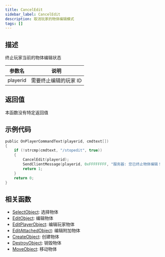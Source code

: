 ```yaml
---
title: CancelEdit
sidebar_label: CancelEdit
description: 取消玩家的物体编辑模式
tags: []
---
```


## 描述

终止玩家当前的物体编辑状态

| 参数名   | 说明                  |
| -------- | --------------------- |
| playerid | 需要终止编辑的玩家 ID |

## 返回值

本函数没有特定返回值

## 示例代码

```c
public OnPlayerCommandText(playerid, cmdtext[])
{
    if (!strcmp(cmdtext, "/stopedit", true))
    {
        CancelEdit(playerid);
        SendClientMessage(playerid, 0xFFFFFFFF, "服务器: 您已终止物体编辑！");
        return 1;
    }
    return 0;
}
```

## 相关函数

- [SelectObject](SelectObject): 选择物体
- [EditObject](EditObject): 编辑物体
- [EditPlayerObject](EditPlayerObject): 编辑玩家物体
- [EditAttachedObject](EditAttachedObject): 编辑附加物体
- [CreateObject](CreateObject): 创建物体
- [DestroyObject](DestroyObject): 销毁物体
- [MoveObject](MoveObject): 移动物体

